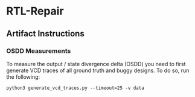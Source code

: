 # RTL-Repair


## Artifact Instructions

### OSDD Measurements

To measure the output / state divergence delta (OSDD) you need to first
generate VCD traces of all ground truth and buggy designs.
To do so, run the following:
```commandline
python3 generate_vcd_traces.py --timeout=25 -v data
```